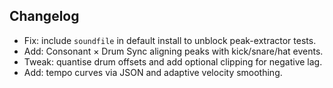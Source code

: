 ## Changelog

- Fix: include `soundfile` in default install to unblock peak-extractor tests.
- Add: Consonant × Drum Sync aligning peaks with kick/snare/hat events.
- Tweak: quantise drum offsets and add optional clipping for negative lag.
- Add: tempo curves via JSON and adaptive velocity smoothing.
